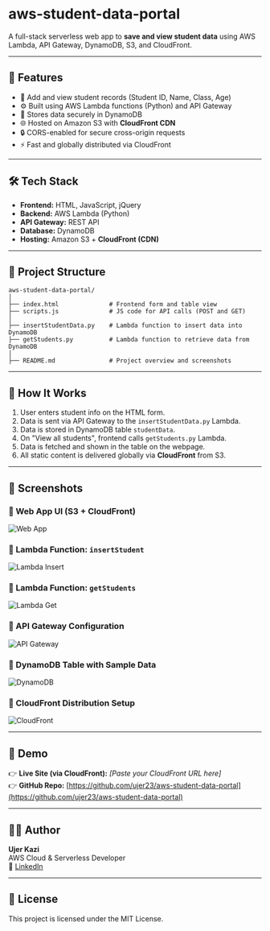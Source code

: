 # aws-student-data-portal

A full-stack serverless web app to **save and view student data** using AWS Lambda, API Gateway, DynamoDB, S3, and CloudFront.

---

## 🚀 Features

- 📄 Add and view student records (Student ID, Name, Class, Age)
- ⚙️ Built using AWS Lambda functions (Python) and API Gateway
- 💾 Stores data securely in DynamoDB
- 🌐 Hosted on Amazon S3 with **CloudFront CDN**
- 🔒 CORS-enabled for secure cross-origin requests
- ⚡ Fast and globally distributed via CloudFront

---

## 🛠️ Tech Stack

- **Frontend:** HTML, JavaScript, jQuery  
- **Backend:** AWS Lambda (Python)  
- **API Gateway:** REST API  
- **Database:** DynamoDB  
- **Hosting:** Amazon S3 + **CloudFront (CDN)**

---

## 📂 Project Structure

```
aws-student-data-portal/
│
├── index.html              # Frontend form and table view
├── scripts.js              # JS code for API calls (POST and GET)
│
├── insertStudentData.py    # Lambda function to insert data into DynamoDB
├── getStudents.py          # Lambda function to retrieve data from DynamoDB
│
├── README.md               # Project overview and screenshots
```

---

## 🧪 How It Works

1. User enters student info on the HTML form.
2. Data is sent via API Gateway to the `insertStudentData.py` Lambda.
3. Data is stored in DynamoDB table `studentData`.
4. On "View all students", frontend calls `getStudents.py` Lambda.
5. Data is fetched and shown in the table on the webpage.
6. All static content is delivered globally via **CloudFront** from S3.

---

## 📸 Screenshots

### 🔹 Web App UI (S3 + CloudFront)
![Web App](https://github.com/user-attachments/assets/47e44eb4-cce2-44c5-b695-3ff021c1ad0b)

### 🔹 Lambda Function: `insertStudent`
![Lambda Insert](https://github.com/user-attachments/assets/61fd776e-4dc1-482b-99ec-c3f9c871b2c0)

### 🔹 Lambda Function: `getStudents`
![Lambda Get](https://github.com/user-attachments/assets/77a787f9-9615-4888-8a8f-7adf0a673d4a)

### 🔹 API Gateway Configuration
![API Gateway](https://github.com/user-attachments/assets/4ae72d89-8f7f-450b-8932-6b717cd0954d)

### 🔹 DynamoDB Table with Sample Data
![DynamoDB](https://github.com/user-attachments/assets/4c067a05-2e26-4f56-8568-131577d7185f)

### 🔹 CloudFront Distribution Setup
![CloudFront](https://github.com/user-attachments/assets/ce83d7fa-97c4-497a-a605-187b016b8b99)

---

## 🔗 Demo

👉 **Live Site (via CloudFront):** _[Paste your CloudFront URL here]_  
👉 **GitHub Repo:** [https://github.com/ujer23/aws-student-data-portal](https://github.com/ujer23/aws-student-data-portal)

---

## 👨‍💻 Author

**Ujer Kazi**  
AWS Cloud & Serverless Developer  
🔗 [LinkedIn](https://www.linkedin.com/in/ujer-kazi/)

---

## 📜 License

This project is licensed under the MIT License.
